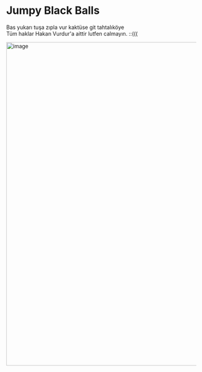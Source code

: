# Jumpy Black Balls
Bas yukarı tuşa zıpla vur kaktüse git tahtalıköye
<br/>
Tüm haklar Hakan Vurdur'a aittir lutfen calmayın. ::(((

<img width="857" alt="image" src="https://user-images.githubusercontent.com/71879084/166322319-b2430bb3-047c-43f9-b099-6c450bd35034.png">


